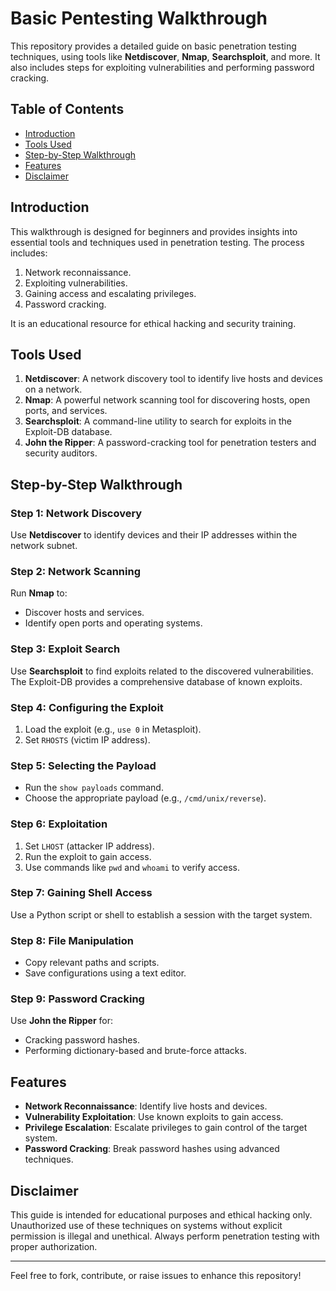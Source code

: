 # Basic Pentesting Walkthrough

This repository provides a detailed guide on basic penetration testing techniques, using tools like **Netdiscover**, **Nmap**, **Searchsploit**, and more. It also includes steps for exploiting vulnerabilities and performing password cracking.

## Table of Contents
- [Introduction](#introduction)
- [Tools Used](#tools-used)
- [Step-by-Step Walkthrough](#step-by-step-walkthrough)
- [Features](#features)
- [Disclaimer](#disclaimer)

## Introduction

This walkthrough is designed for beginners and provides insights into essential tools and techniques used in penetration testing. The process includes:
1. Network reconnaissance.
2. Exploiting vulnerabilities.
3. Gaining access and escalating privileges.
4. Password cracking.

It is an educational resource for ethical hacking and security training.

## Tools Used

1. **Netdiscover**: A network discovery tool to identify live hosts and devices on a network.
2. **Nmap**: A powerful network scanning tool for discovering hosts, open ports, and services.
3. **Searchsploit**: A command-line utility to search for exploits in the Exploit-DB database.
4. **John the Ripper**: A password-cracking tool for penetration testers and security auditors.

## Step-by-Step Walkthrough

### Step 1: Network Discovery
Use **Netdiscover** to identify devices and their IP addresses within the network subnet.

### Step 2: Network Scanning
Run **Nmap** to:
- Discover hosts and services.
- Identify open ports and operating systems.

### Step 3: Exploit Search
Use **Searchsploit** to find exploits related to the discovered vulnerabilities. The Exploit-DB provides a comprehensive database of known exploits.

### Step 4: Configuring the Exploit
1. Load the exploit (e.g., `use 0` in Metasploit).
2. Set `RHOSTS` (victim IP address).

### Step 5: Selecting the Payload
- Run the `show payloads` command.
- Choose the appropriate payload (e.g., `/cmd/unix/reverse`).

### Step 6: Exploitation
1. Set `LHOST` (attacker IP address).
2. Run the exploit to gain access.
3. Use commands like `pwd` and `whoami` to verify access.

### Step 7: Gaining Shell Access
Use a Python script or shell to establish a session with the target system.

### Step 8: File Manipulation
- Copy relevant paths and scripts.
- Save configurations using a text editor.

### Step 9: Password Cracking
Use **John the Ripper** for:
- Cracking password hashes.
- Performing dictionary-based and brute-force attacks.

## Features

- **Network Reconnaissance**: Identify live hosts and devices.
- **Vulnerability Exploitation**: Use known exploits to gain access.
- **Privilege Escalation**: Escalate privileges to gain control of the target system.
- **Password Cracking**: Break password hashes using advanced techniques.

## Disclaimer

This guide is intended for educational purposes and ethical hacking only. Unauthorized use of these techniques on systems without explicit permission is illegal and unethical. Always perform penetration testing with proper authorization.

---

Feel free to fork, contribute, or raise issues to enhance this repository!
